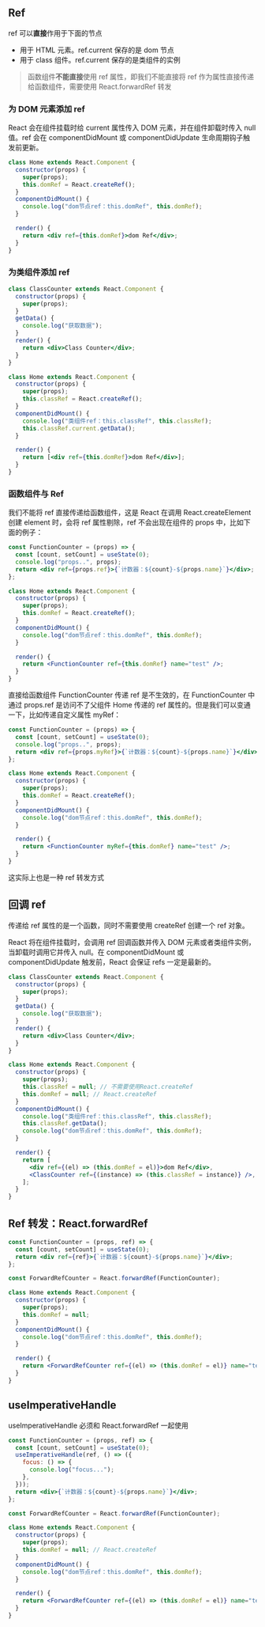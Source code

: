 ## Ref

ref 可以**直接**作用于下面的节点

- 用于 HTML 元素。ref.current 保存的是 dom 节点
- 用于 class 组件。ref.current 保存的是类组件的实例

> 函数组件**不能直接**使用 ref 属性，即我们不能直接将 ref 作为属性直接传递给函数组件，需要使用 React.forwardRef 转发

### 为 DOM 元素添加 ref

React 会在组件挂载时给 current 属性传入 DOM 元素，并在组件卸载时传入 null 值。ref 会在 componentDidMount 或 componentDidUpdate 生命周期钩子触发前更新。

```jsx
class Home extends React.Component {
  constructor(props) {
    super(props);
    this.domRef = React.createRef();
  }
  componentDidMount() {
    console.log("dom节点ref：this.domRef", this.domRef);
  }

  render() {
    return <div ref={this.domRef}>dom Ref</div>;
  }
}
```

### 为类组件添加 ref

```jsx
class ClassCounter extends React.Component {
  constructor(props) {
    super(props);
  }
  getData() {
    console.log("获取数据");
  }
  render() {
    return <div>Class Counter</div>;
  }
}

class Home extends React.Component {
  constructor(props) {
    super(props);
    this.classRef = React.createRef();
  }
  componentDidMount() {
    console.log("类组件ref：this.classRef", this.classRef);
    this.classRef.current.getData();
  }

  render() {
    return [<div ref={this.domRef}>dom Ref</div>];
  }
}
```

### 函数组件与 Ref

我们不能将 ref 直接传递给函数组件，这是 React 在调用 React.createElement 创建 element 时，会将 ref 属性剔除，ref 不会出现在组件的 props 中，比如下面的例子：

```jsx
const FunctionCounter = (props) => {
  const [count, setCount] = useState(0);
  console.log("props..", props);
  return <div ref={props.ref}>{`计数器：${count}-${props.name}`}</div>;
};

class Home extends React.Component {
  constructor(props) {
    super(props);
    this.domRef = React.createRef();
  }
  componentDidMount() {
    console.log("dom节点ref：this.domRef", this.domRef);
  }

  render() {
    return <FunctionCounter ref={this.domRef} name="test" />;
  }
}
```

直接给函数组件 FunctionCounter 传递 ref 是不生效的，在 FunctionCounter 中通过 props.ref 是访问不了父组件 Home 传递的 ref 属性的。但是我们可以变通一下，比如传递自定义属性 myRef：

```jsx
const FunctionCounter = (props) => {
  const [count, setCount] = useState(0);
  console.log("props..", props);
  return <div ref={props.myRef}>{`计数器：${count}-${props.name}`}</div>;
};

class Home extends React.Component {
  constructor(props) {
    super(props);
    this.domRef = React.createRef();
  }
  componentDidMount() {
    console.log("dom节点ref：this.domRef", this.domRef);
  }

  render() {
    return <FunctionCounter myRef={this.domRef} name="test" />;
  }
}
```

这实际上也是一种 ref 转发方式

## 回调 ref

传递给 ref 属性的是一个函数，同时不需要使用 createRef 创建一个 ref 对象。

React 将在组件挂载时，会调用 ref 回调函数并传入 DOM 元素或者类组件实例，当卸载时调用它并传入 null。在 componentDidMount 或 componentDidUpdate 触发前，React 会保证 refs 一定是最新的。

```jsx
class ClassCounter extends React.Component {
  constructor(props) {
    super(props);
  }
  getData() {
    console.log("获取数据");
  }
  render() {
    return <div>Class Counter</div>;
  }
}

class Home extends React.Component {
  constructor(props) {
    super(props);
    this.classRef = null; // 不需要使用React.createRef
    this.domRef = null; // React.createRef
  }
  componentDidMount() {
    console.log("类组件ref：this.classRef", this.classRef);
    this.classRef.getData();
    console.log("dom节点ref：this.domRef", this.domRef);
  }

  render() {
    return [
      <div ref={(el) => (this.domRef = el)}>dom Ref</div>,
      <ClassCounter ref={(instance) => (this.classRef = instance)} />,
    ];
  }
}
```

## Ref 转发：React.forwardRef

```jsx
const FunctionCounter = (props, ref) => {
  const [count, setCount] = useState(0);
  return <div ref={ref}>{`计数器：${count}-${props.name}`}</div>;
};

const ForwardRefCounter = React.forwardRef(FunctionCounter);

class Home extends React.Component {
  constructor(props) {
    super(props);
    this.domRef = null;
  }
  componentDidMount() {
    console.log("dom节点ref：this.domRef", this.domRef);
  }

  render() {
    return <ForwardRefCounter ref={(el) => (this.domRef = el)} name="test" />;
  }
}
```

## useImperativeHandle

useImperativeHandle 必须和 React.forwardRef 一起使用

```jsx
const FunctionCounter = (props, ref) => {
  const [count, setCount] = useState(0);
  useImperativeHandle(ref, () => ({
    focus: () => {
      console.log("focus...");
    },
  }));
  return <div>{`计数器：${count}-${props.name}`}</div>;
};

const ForwardRefCounter = React.forwardRef(FunctionCounter);

class Home extends React.Component {
  constructor(props) {
    super(props);
    this.domRef = null; // React.createRef
  }
  componentDidMount() {
    console.log("dom节点ref：this.domRef", this.domRef);
  }

  render() {
    return <ForwardRefCounter ref={(el) => (this.domRef = el)} name="test" />;
  }
}
```
